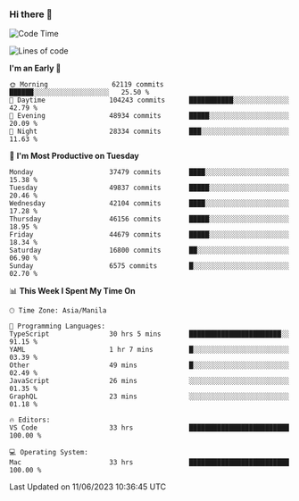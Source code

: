 ### Hi there 👋

<!--START_SECTION:waka-->
![Code Time](http://img.shields.io/badge/Code%20Time-4%2C058%20hrs-blue)

![Lines of code](https://img.shields.io/badge/From%20Hello%20World%20I%27ve%20Written-100.0%20million%20lines%20of%20code-blue)

**I'm an Early 🐤** 

```text
🌞 Morning                62119 commits       ██████░░░░░░░░░░░░░░░░░░░   25.50 % 
🌆 Daytime                104243 commits      ███████████░░░░░░░░░░░░░░   42.79 % 
🌃 Evening                48934 commits       █████░░░░░░░░░░░░░░░░░░░░   20.09 % 
🌙 Night                  28334 commits       ███░░░░░░░░░░░░░░░░░░░░░░   11.63 % 
```
📅 **I'm Most Productive on Tuesday** 

```text
Monday                   37479 commits       ████░░░░░░░░░░░░░░░░░░░░░   15.38 % 
Tuesday                  49837 commits       █████░░░░░░░░░░░░░░░░░░░░   20.46 % 
Wednesday                42104 commits       ████░░░░░░░░░░░░░░░░░░░░░   17.28 % 
Thursday                 46156 commits       █████░░░░░░░░░░░░░░░░░░░░   18.95 % 
Friday                   44679 commits       █████░░░░░░░░░░░░░░░░░░░░   18.34 % 
Saturday                 16800 commits       ██░░░░░░░░░░░░░░░░░░░░░░░   06.90 % 
Sunday                   6575 commits        █░░░░░░░░░░░░░░░░░░░░░░░░   02.70 % 
```


📊 **This Week I Spent My Time On** 

```text
🕑︎ Time Zone: Asia/Manila

💬 Programming Languages: 
TypeScript               30 hrs 5 mins       ███████████████████████░░   91.15 % 
YAML                     1 hr 7 mins         █░░░░░░░░░░░░░░░░░░░░░░░░   03.39 % 
Other                    49 mins             █░░░░░░░░░░░░░░░░░░░░░░░░   02.49 % 
JavaScript               26 mins             ░░░░░░░░░░░░░░░░░░░░░░░░░   01.35 % 
GraphQL                  23 mins             ░░░░░░░░░░░░░░░░░░░░░░░░░   01.18 % 

🔥 Editors: 
VS Code                  33 hrs              █████████████████████████   100.00 % 

💻 Operating System: 
Mac                      33 hrs              █████████████████████████   100.00 % 
```


 Last Updated on 11/06/2023 10:36:45 UTC
<!--END_SECTION:waka-->


<!--
**rad182/rad182** is a ✨ _special_ ✨ repository because its `README.md` (this file) appears on your GitHub profile.

Here are some ideas to get you started:

- 🔭 I’m currently working on ...
- 🌱 I’m currently learning ...
- 👯 I’m looking to collaborate on ...
- 🤔 I’m looking for help with ...
- 💬 Ask me about ...
- 📫 How to reach me: ...
- 😄 Pronouns: ...
- ⚡ Fun fact: ...
-->
